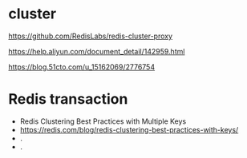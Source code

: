 # cluster

https://github.com/RedisLabs/redis-cluster-proxy



https://help.aliyun.com/document_detail/142959.html



https://blog.51cto.com/u_15162069/2776754



# Redis transaction

- Redis Clustering Best Practices with Multiple Keys
- https://redis.com/blog/redis-clustering-best-practices-with-keys/
- .
- .



